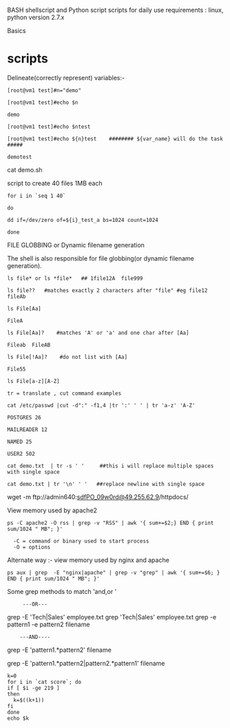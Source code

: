 BASH shellscript and Python script 
scripts for daily use
requirements : linux, python version 2.7.x

Basics

scripts
=========

Delineate(correctly represent) variables:-


    [root@vm1 test]#n="demo"

    [root@vm1 test]#echo $n

    demo

    [root@vm1 test]#echo $ntest

    [root@vm1 test]#echo ${n}test    ######## ${var_name} will do the task  #####

    demotest


cat demo.sh 

script to create 40 files 1MB each


    for i in `seq 1 40`

    do

    dd if=/dev/zero of=${i}_test_a bs=1024 count=1024

    done

 
FILE GLOBBING or Dynamic filename generation

The shell is also responsible for  file globbing(or dynamic filename generation).

    ls file* or ls *file*   ## 1file12A  file999 

    ls file??   #matches exactly 2 characters after "file" #eg file12 fileAb

    ls File[Aa]

    FileA

    ls File[Aa]?    #matches 'A' or 'a' and one char after [Aa]

    Fileab  FileAB

    ls File[!Aa]?    #do not list with [Aa]

    File55

    ls File[a-z][A-Z] 
  
    tr = translate , cut command examples

    cat /etc/passwd |cut -d":" -f1,4 |tr ':' ' ' | tr 'a-z' 'A-Z'

    POSTGRES 26

    MAILREADER 12

    NAMED 25

    USER2 502

    cat demo.txt  | tr -s ' '     ##this i will replace multiple spaces with single space

    cat demo.txt | tr '\n' ' '   ##replace newline with single space


wget  -m ftp://admin640:sdfPO_09w0rd@49.255.62.9/httpdocs/

View memory used by apache2

    ps -C apache2 -O rss | grep -v "RSS" | awk '{ sum+=$2;} END { print sum/1024 " MB"; }'

      -C = command or binary used to start process
      -O = options

 Alternate way :- view memory used by nginx and apache

    ps aux | grep  -E "nginx|apache" | grep -v "grep" | awk '{ sum+=$6; } END { print sum/1024 " MB"; }'

  Some grep methods to match 'and,or '

         ---OR---
grep -E 'Tech|Sales' employee.txt
grep 'Tech\|Sales' employee.txt
grep -e pattern1 -e pattern2 filename

        ---AND----
grep -E 'pattern1.*pattern2' filename

grep -E 'pattern1.*pattern2|pattern2.*pattern1' filename

    k=0
    for i in `cat score`; do 
    if [ $i -ge 219 ] 
    then 
      k=$((k+1))
    fi
    done
    echo $k










